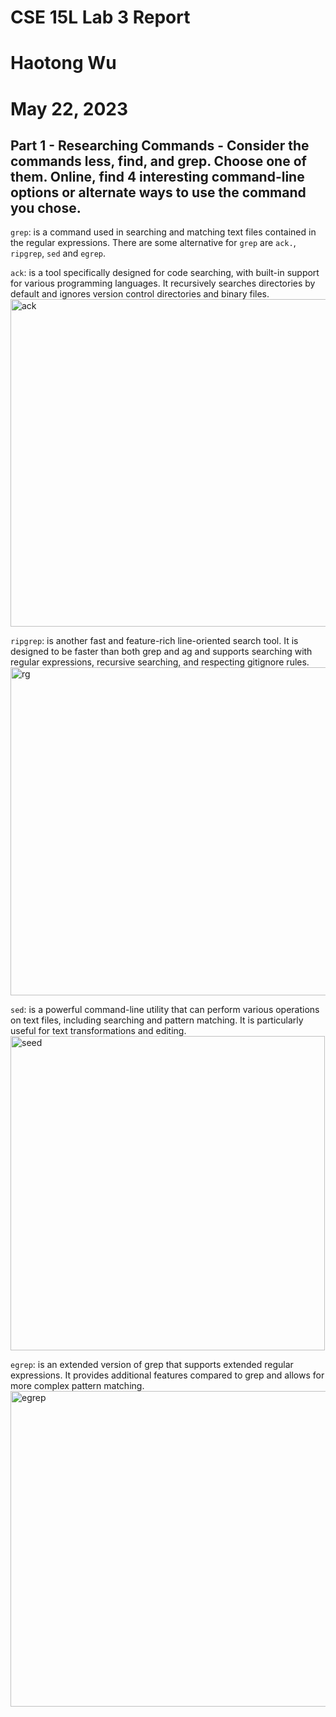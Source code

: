 # CSE 15L Lab 3 Report 
# Haotong Wu 
# May 22, 2023

## Part 1 - Researching Commands - Consider the commands less, find, and grep. Choose one of them. Online, find 4 interesting command-line options or alternate ways to use the command you chose.

`grep`: is a command used in searching and matching text files contained in the regular expressions. There are some alternative for `grep` are `ack.`, `ripgrep`, `sed` and `egrep`.

`ack`: is a tool specifically designed for code searching, with built-in support for various programming languages. It recursively searches directories by default and ignores version control directories and binary files.
<img width="524" alt="ack" src="https://github.com/timhaotongwu/cse15l-lab-reports/assets/122568570/661dba53-862b-4ad2-9a06-e421f4c7dabe">


`ripgrep`: is another fast and feature-rich line-oriented search tool. It is designed to be faster than both grep and ag and supports searching with regular expressions, recursive searching, and respecting gitignore rules.
<img width="525" alt="rg" src="https://github.com/timhaotongwu/cse15l-lab-reports/assets/122568570/d4b038b1-924c-487e-9df2-691239f5e3ad">



`sed`: is a powerful command-line utility that can perform various operations on text files, including searching and pattern matching. It is particularly useful for text transformations and editing.
<img width="503" alt="seed" src="https://github.com/timhaotongwu/cse15l-lab-reports/assets/122568570/30c7579b-38d0-433e-8136-8680aec6f9d2">


`egrep`:  is an extended version of grep that supports extended regular expressions. It provides additional features compared to grep and allows for more complex pattern matching.
<img width="505" alt="egrep" src="https://github.com/timhaotongwu/cse15l-lab-reports/assets/122568570/6e875abd-0d93-4e88-9ca5-26be957b3e28">

